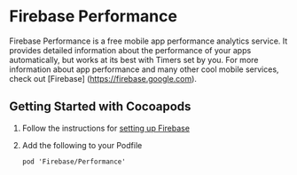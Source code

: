 # Firebase Performance

Firebase Performance is a free mobile app performance analytics service. It
provides detailed information about the performance of your apps automatically,
but works at its best with Timers set by you. For more information about app
performance and many other cool mobile services, check out [Firebase]
(https://firebase.google.com).

## Getting Started with Cocoapods

1.  Follow the instructions for
    [setting up Firebase](https://developers.google.com/firebase/docs/ios/)
2.  Add the following to your Podfile

    ```
    pod 'Firebase/Performance'
    ```
